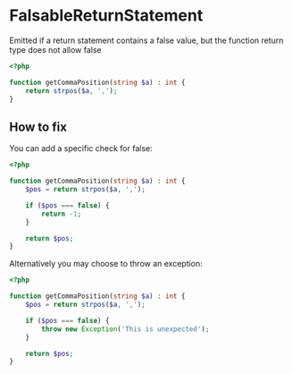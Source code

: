 # FalsableReturnStatement

Emitted if a return statement contains a false value, but the function return type does not allow false

```php
<?php

function getCommaPosition(string $a) : int {
    return strpos($a, ',');
}
```

## How to fix

You can add a specific check for false:

```php
<?php

function getCommaPosition(string $a) : int {
    $pos = return strpos($a, ',');

    if ($pos === false) {
        return -1;
    }

    return $pos;
}
```

Alternatively you may choose to throw an exception:

```php
<?php

function getCommaPosition(string $a) : int {
    $pos = return strpos($a, ',');

    if ($pos === false) {
        throw new Exception('This is unexpected');
    }

    return $pos;
}
```
